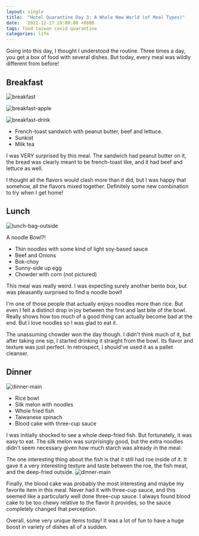 ```yaml
---
layout: single
title:  "Hotel Quarantine Day 3: A Whole New World (of Meal Types)"
date:   2021-12-17 19:00:00 +0800
tags: food taiwan covid quarantine
categories: life
---
```


Going into this day, I thought I understood the routine. Three times a day, you get a
box of food with several dishes. But today, every meal was wildly different from before!

## Breakfast

![breakfast](/assets/taiwan_2021/day3_meal1a.jpg)

![breakfast-apple](/assets/taiwan_2021/day3_meal1b.jpg)

![breakfast-drink](/assets/taiwan_2021/day3_meal1c.jpg)

* French-toast sandwich with peanut butter, beef and lettuce.
* Sunkist
* Milk tea

I was VERY surprised by this meal. The sandwich had peanut butter on it, the bread was
clearly meant to be french-toast like, and it had beef and lettuce as well.

I thought all the flavors would clash more than it did, but I was happy that somehow,
all the flavors mixed together. Definitely some new combination to try when I get home!

## Lunch


![lunch-bag-outside](/assets/taiwan_2021/day3_meal2.jpg)

A noodle Bowl?!
* Thin noodles with some kind of light soy-based sauce
* Beef and Onions
* Bok-choy
* Sunny-side up egg
* Chowder with corn (not pictured)

This meal was really weird. I was expecting surely another bento box, but was pleasantly
surprised to find a noodle bowl!

I'm one of those people that actually enjoys noodles more than rice. But even I felt a
distinct drop in joy between the first and last bite of the bowl. Really shows how too
much of a good thing can actually become bad at the end. But I love noodles so I was
glad to eat it.

The unassuming chowder won the day though. I didn't think much of it, but after taking
one sip, I started drinking it straight from the bowl. Its flavor and texture was just
perfect. In retrospect, I should've used it as a pallet cleanser.

## Dinner

![dinner-main](/assets/taiwan_2021/day3_meal3a.jpg)
* Rice bowl
* Silk melon with noodles
* Whole fried fish
* Taiwanese spinach
* Blood cake with three-cup sauce

I was initially shocked to see a whole deep-fried fish. But fortunately, it was easy to
eat. The silk melon was surprisingly good, but the extra noodles didn't seem necessary
given how much starch was already in the meal.

The one interesting thing about the fish is that it still had roe inside of it. It gave
it a very interesting texture and taste between the roe, the fish meat, and the
deep-fried outside. ![dinner-main](/assets/taiwan_2021/day3_meal3b.jpg)

Finally, the blood cake was probably the most interesting and maybe my favorite item in
this meal. Never had it with three-cup sauce, and this seemed like a particularly well
done three-cup sauce. I always found blood cake to be too chewy relative to the flavor
it provides, so the sauce completely changed that perception.

Overall, some very unique items today! It was a lot of fun to have a huge boost in
variety of dishes all of a sudden.